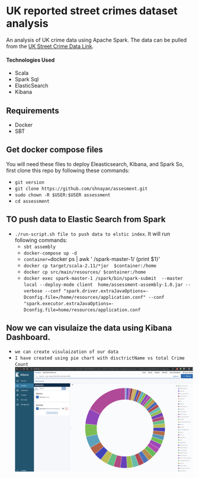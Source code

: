 # UK reported street crimes dataset analysis
An analysis of UK crime data using Apache Spark. The data can be pulled from the [UK Street Crime Data Link](https://data.police.uk/data/).

#### Technologies Used
 - Scala
 - Spark Sql
 - ElasticSearch
 - Kibana
 
## Requirements
 - Docker
 - SBT
 
## Get docker compose files
You will need these files to deploy Eleasticsearch, Kibana, and Spark So, first clone this repo by following these commands:
  * `git version`
  * `git clone https://github.com/shnayan/assesment.git`
  * `sudo chown -R $USER:$USER assessment`
  * `cd assessment`
## TO push data to Elastic Search from Spark   
  * `./run-script.sh file to push data to elstic index`. It will run following commands:
      * `sbt assembly`
      * `docker-compose up -d` 
      * `container=`docker ps | awk ' /spark-master-1/ {print $1}'` `
      * `docker cp target/scala-2.11/*jar  $container:/home`
      * `docker cp src/main/resources/ $container:/home`
      * `docker exec spark-master-1 /spark/bin/spark-submit  --master local --deploy-mode client  home/assessment-assembly-1.0.jar --verbose --conf "spark.driver.extraJavaOptions=-Dconfig.file=/home/resources/application.conf" --conf "spark.executor.extraJavaOptions=-Dconfig.file=home/resources/application.conf`

## Now we can visulaize the data using Kibana Dashboard.
 * `we can create visulaization of our data`
 * `I have created using pie chart with disctrictName vs total Crime Count` 
 ![Kibana Visualization](src/main/resources/image/kibana.png)
